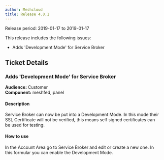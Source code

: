 ```yaml
---
author: Meshcloud
title: Release 4.0.1
---
```


Release period: 2019-01-17 to 2019-01-17

This release includes the following issues:
* Adds 'Development Mode' for Service Broker
<!--truncate-->

## Ticket Details
### Adds 'Development Mode' for Service Broker
**Audience:** Customer<br>**Component:** meshfed, panel


#### Description
Service Broker can now be put into a Development Mode. In this mode their SSL Certificate
will not be verified, this means self signed certificates can be used for testing.

#### How to use
In the Account Area go to Service Broker and edit or create a new one. In this formular you
can enable the Development Mode.

